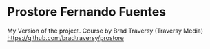 # Prostore Fernando Fuentes

My Version of the project. Course by Brad Traversy (Traversy Media)
https://github.com/bradtraversy/prostore